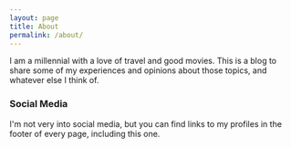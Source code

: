 ```yaml
---
layout: page
title: About
permalink: /about/
---
```


I am a millennial with a love of travel and good movies. This is a blog to share some of my experiences and opinions about those topics, and whatever else I think of.  

### Social Media

I'm not very into social media, but you can find links to my profiles in the footer of every page, including this one.
